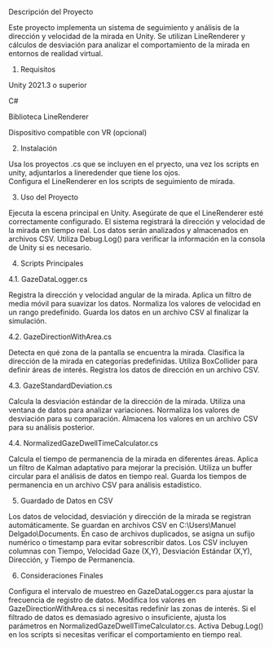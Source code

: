 Descripción del Proyecto

Este proyecto implementa un sistema de seguimiento y análisis de la dirección y velocidad de la mirada en Unity. Se utilizan LineRenderer y cálculos de desviación para analizar el comportamiento de la mirada en entornos de realidad virtual.

1. Requisitos

Unity 2021.3 o superior

C#

Biblioteca LineRenderer

Dispositivo compatible con VR (opcional)

2. Instalación

Usa los proyectos .cs que se incluyen en el pryecto, una vez los scripts en unity, adjuntarlos a lineredender que tiene los ojos.  
Configura el LineRenderer en los scripts de seguimiento de mirada.

3. Uso del Proyecto

Ejecuta la escena principal en Unity.
Asegúrate de que el LineRenderer esté correctamente configurado.
El sistema registrará la dirección y velocidad de la mirada en tiempo real.
Los datos serán analizados y almacenados en archivos CSV.
Utiliza Debug.Log() para verificar la información en la consola de Unity si es necesario.

4. Scripts Principales

4.1. GazeDataLogger.cs

Registra la dirección y velocidad angular de la mirada.
Aplica un filtro de media móvil para suavizar los datos.
Normaliza los valores de velocidad en un rango predefinido.
Guarda los datos en un archivo CSV al finalizar la simulación.

4.2. GazeDirectionWithArea.cs

Detecta en qué zona de la pantalla se encuentra la mirada.
Clasifica la dirección de la mirada en categorías predefinidas.
Utiliza BoxCollider para definir áreas de interés.
Registra los datos de dirección en un archivo CSV.

4.3. GazeStandardDeviation.cs

Calcula la desviación estándar de la dirección de la mirada.
Utiliza una ventana de datos para analizar variaciones.
Normaliza los valores de desviación para su comparación.
Almacena los valores en un archivo CSV para su análisis posterior.

4.4. NormalizedGazeDwellTimeCalculator.cs

Calcula el tiempo de permanencia de la mirada en diferentes áreas.
Aplica un filtro de Kalman adaptativo para mejorar la precisión.
Utiliza un buffer circular para el análisis de datos en tiempo real.
Guarda los tiempos de permanencia en un archivo CSV para análisis estadístico.

5. Guardado de Datos en CSV

Los datos de velocidad, desviación y dirección de la mirada se registran automáticamente.
Se guardan en archivos CSV en C:\Users\Manuel Delgado\Documents.
En caso de archivos duplicados, se asigna un sufijo numérico o timestamp para evitar sobrescribir datos.
Los CSV incluyen columnas con Tiempo, Velocidad Gaze (X,Y), Desviación Estándar (X,Y), Dirección, y Tiempo de Permanencia.

6. Consideraciones Finales

Configura el intervalo de muestreo en GazeDataLogger.cs para ajustar la frecuencia de registro de datos.
Modifica los valores en GazeDirectionWithArea.cs si necesitas redefinir las zonas de interés.
Si el filtrado de datos es demasiado agresivo o insuficiente, ajusta los parámetros en NormalizedGazeDwellTimeCalculator.cs.
Activa Debug.Log() en los scripts si necesitas verificar el comportamiento en tiempo real.

